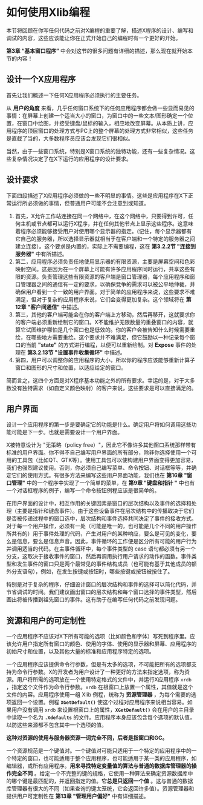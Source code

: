 # 如何使用Xlib编程

本节将回顾在你写任何代码之前对X编程的重要了解，描述X程序的设计、编写和调试的内容，这些应该能让你在正式开始自己的编程时有一个更好的开始。

**第3章 “基本窗口程序”** 中会对这节的很多问题有详细的描述，那么现在就开始本节的内容！

## 设计一个X应用程序

首先让我们概述一下任何X应用程序必须执行的主要任务。

从 **用户的角度** 来看，几乎任何窗口系统下的任何应用程序都会做一些显而易见的事情：在屏幕上创建一个适当大小的窗口，为窗口中的一些文本/图形确定一个位置，在窗口中绘图，并接受键盘/鼠标的输入，相应地改变屏幕。从本质上讲，应用程序的顶层窗口的处理方式与PC上的整个屏幕的处理方式非常相似，这些任务是直截了当的，大多数程序员应该会发现它们很相似。

当然，由于一些窗口系统，特别是X窗口系统的独特功能，还有一些复杂情况。这些复杂情况决定了在X下运行的应用程序的设计要求。

## 设计要求

下面四段描述了X应用程序必须做的一些不明显的事情。这些是应用程序在X下正常运行所必须做的事情，但普通用户可能不会注意到或知道。

1. 首先，X允许工作站连接在同一个网络中，在这个网络中，只要得到许可，任何主机或节点都可以运行X程序，并在任何其他节点上显示这些程序。这意味着程序必须能够接受用户对使用哪个显示器的指定。(记住，每个显示器都有它自己的服务器，所以选择显示器就相当于在客户端和一个特定的服务器之间建立连接）。这个要求是内置的，实际上不需要编程，这在 **第3.2.2节 "连接到服务器"** 中有所描述。
2. 第二，应用程序必须负责任地使用显示器的有限资源，主要是屏幕空间和色彩映射空间。这是因为在一个屏幕上可能有许多应用程序同时运行，共享这些有限的资源。负责管理这些有限资源的客户端是窗口管理器，每个应用程序和窗口管理器之间的通信有一定的要求，以确保竞争的需求可以被公平地仲裁，并确保用户看到一个一致的用户界面。对于简单的应用程序来说，这些要求不难满足，但对于复杂的应用程序来说，它们会变得更加复杂。这个领域将在 **第12章 "客户间通信"** 中描述。
3. 第三，其他的客户端可能会在你的客户端上方移动，然后再移开，这就要求你的客户端必须重新绘制它的窗口。X不能维护无限数量的重叠窗口的内容，就算它试图维护哪怕是几个窗口也是低效的。你的客户会被告知什么时候需要重绘，在哪些地方需要重绘。这个要求并不难满足，但它鼓励以一种记录每个窗口的当前 **"state"** 的方式进行编程，以便可以重新绘制。对 **Expose** 事件的处理在 **第3.2.13节 "设置事件收集循环"** 中描述。
4. 第四，用户可以调整你的应用程序的大小，所以你的程序应该能够重新计算子窗口和图形的尺寸和位置，以适应给定的窗口。

简而言之，这四个方面是对X程序基本功能之外的所有要求。幸运的是，对于大多数没有独特需求（如自定义颜色映射）的客户来说，这些要求是可以直接满足的。

## 用户界面

设计一个应用程序的第一步是要确定它的功能是什么。确定用户将如何调用这些功能可能是下一步。也就是需要设计一个用户界面。

X被特意设计为 "无策略（policy free）"，因此它不像许多其他窗口系统那样带有标准的用户界面。你不得不自己编写用户界面的所有部分，除非你选择使用一个可用的工具包（比如QT、GTK等）。使用工具包可以使构建用户界面变得更加容易，我们也强烈建议使用。否则，你必须自己编写菜单、命令按钮、对话框等等，并确定它们的使用方式。有很多方法来编写这些用户界面功能，我们也在 **第16章 "窗口管理"** 中的一个程序中实现了一个简单的菜单，在 **第9章 "键盘和指针 "** 中也有一个对话框程序的例子，编写一个命令按钮例程应该是很简单的。

在用户界面的设计中，相互作用的关键因素是窗口的层次结构以及事件的选择和处理（主要是指针和键盘事件）。由于这些设备事件在层次结构中的传播取决于它们是否被传递过程中的窗口选中，层次结构和事件选择共同决定了事件的接收方式。对于每一个用户操作，必须有一处（可能是唯一的，也可能是几个不同的用户操作所共有的）用于事件处理的代码，产生对用户的某种响应，要么是可见的变化，要么是信息，要么是信息声音。因此，事件循环的工作便是区分所有可能的用户行为并调用适当的代码。在主事件循环中，每个事件类型的 case 语句都必须有另一个分支，这取决于接收事件的窗口，然后再调用执行用户请求的动作的函数。事件类型和发生事件的窗口只是两个最常见的事件结构成员（也可能有基于其他成员的额外分支语句），例如，在发生按键或按钮时，哪些按键或按钮被按住了。

特别是对于复杂的程序，仔细设计窗口的层次结构和事件的选择可以简化代码，并节省调试的时间。我们建议画出窗口的层次结构和每个窗口选择的事件类型，然后画出将被传播到祖先窗口的事件。这有助于在编写任何代码之前发现问题。

## 资源和用户的可定制性

一个应用程序不应该对X下所有可能的选项（比如颜色和字体）写死到程序里。应该允许用户指定所有窗口的颜色、使用的字体、使用的显示器和屏幕、应用程序的初始尺寸和位置，以及其他大量的标准和应用程序特定的选项。

一个应用程序应该提供命令行参数，但是有太多的选项，不可能把所有的选项都支持为命令行参数。X的开发者为用户设计了一种更好的方法来指定选项，称为资源。用户将所需的选项放在一个使用特定格式的文件中，并运行X应用程序 `xrdb` ，指定这个文件作为命令行参数。`xrdb` 在根窗口上放置一个属性，其值就是这个文件的内容。应用程序使用一组 Xlib 例程，统称为 **资源管理器** ，为每个需要的选项返回一个设置。例程 **`XGetDefault()`** 使这个过程对应用程序来说相当容易。如果用户没有调用 `xrdb` 来设置根窗口上的属性，**`XGetDefault()`** 会在用户的主目录中读取一个名为 **`.Xdefaults`** 的文件。应用程序本身应该包含每个选项的默认值，以防这些来源都不包含其中一个选项的值。

**这种对资源的使用与服务器资源一词完全不同，后者是指窗口和GC。** 

一个资源规范是一个键值对。一个键值对可能只适用于一个特定的应用程序中的一个特定的窗口，也可能适用于整个应用程序，也可能适用于某一类的应用程序，如编辑器，或所有应用程序。**用来寻找特定变量值的算法与普通的数据库管理器的操作完全不同** 。给定一个不完整的键的规格，它使用一种算法来确定资源数据库中的哪个键是最匹配的，并返回指定的值。**它总是只返回一个值** 。这与普通的数据库管理器有很大的不同（如果查询的键太笼统，它会返回许多值）。资源管理器和提供用户可定制性在 **第13章 "管理用户偏好"** 中有详细描述。






